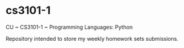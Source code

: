 cs3101-1
========

CU ~ CS3101-1 ~ Programming Languages: Python

Repository intended to store my weekly homework sets submissions.
